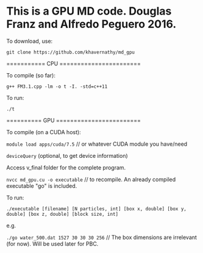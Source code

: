 This is a GPU MD code.
Douglas Franz and Alfredo Peguero
2016.
==================================

To download, use: 

`git clone https://github.com/khavernathy/md_gpu`

=========== CPU =======================

To compile (so far): 

`g++ FM3.1.cpp -lm -o t -I. -std=c++11`

To run: 

`./t`

========== GPU ========================

To compile (on a CUDA host):

`module load apps/cuda/7.5` // or whatever CUDA module you have/need

`deviceQuery` (optional, to get device information)

Access v_final folder for the complete program.

`nvcc md_gpu.cu -o executable` // to recompile. An already compiled executable "go" is included.

To run: 

`./executable [filename] [N particles, int] [box x, double] [box y, double] [box z, double] [block size, int]`

e.g.

`./go water_500.dat 1527 30 30 30 256` // The box dimensions are irrelevant (for now). Will be used later for PBC.

